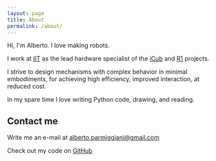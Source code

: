 ```yaml
---
layout: page
title: About
permalink: /about/
---
```


Hi, I'm Alberto. I love making robots.

I work at [IIT](https://www.iit.it) as the lead hardware specialist of the [iCub](http://www.icub.org) and [R1](https://www.youtube.com/watch?v=TBphNGW6m4o) projects.

I strive to design mechanisms with complex behavior in minimal embodiments, for achieving high efficiency, improved interaction, at reduced cost.

In my spare time I love writing Python code, drawing, and reading.

## Contact me

Write me an e-mail at [alberto.parmiggiani@gmail.com](mailto:alberto.parmiggiani@gmail.com)

Check out my code on [GitHub](https://github.com/miggia)
